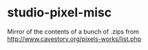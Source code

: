 # studio-pixel-misc
Mirror of the contents of a bunch of .zips from http://www.cavestory.org/pixels-works/list.php
